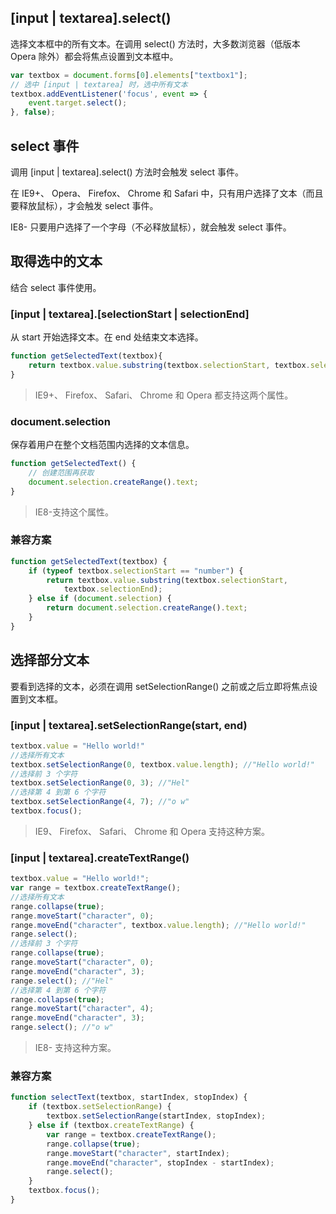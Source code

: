 ## [input | textarea].select()

选择文本框中的所有文本。在调用 select() 方法时，大多数浏览器（低版本Opera 除外）都会将焦点设置到文本框中。

```js
var textbox = document.forms[0].elements["textbox1"];
// 选中 [input | textarea] 时，选中所有文本
textbox.addEventListener('focus', event => {
    event.target.select();
}, false);
```

## select 事件

调用 [input | textarea].select() 方法时会触发 select 事件。

在 IE9+、 Opera、 Firefox、 Chrome 和 Safari 中，只有用户选择了文本（而且要释放鼠标），才会触发 select 事件。

IE8- 只要用户选择了一个字母（不必释放鼠标），就会触发 select 事件。

## 取得选中的文本

结合 select 事件使用。

### [input | textarea].[selectionStart | selectionEnd]

从 start 开始选择文本。在 end 处结束文本选择。

```js
function getSelectedText(textbox){
    return textbox.value.substring(textbox.selectionStart, textbox.selectionEnd);
}
```

> IE9+、 Firefox、 Safari、 Chrome 和 Opera 都支持这两个属性。

### document.selection

保存着用户在整个文档范围内选择的文本信息。

```js
function getSelectedText() {
    // 创建范围再获取
    document.selection.createRange().text;
}
```

> IE8-支持这个属性。

### 兼容方案

```js
function getSelectedText(textbox) {
    if (typeof textbox.selectionStart == "number") {
        return textbox.value.substring(textbox.selectionStart,
            textbox.selectionEnd);
    } else if (document.selection) {
        return document.selection.createRange().text;
    }
}
```

## 选择部分文本

要看到选择的文本，必须在调用 setSelectionRange() 之前或之后立即将焦点设置到文本框。

### [input | textarea].setSelectionRange(start, end)

```js
textbox.value = "Hello world!"
//选择所有文本
textbox.setSelectionRange(0, textbox.value.length); //"Hello world!"
//选择前 3 个字符
textbox.setSelectionRange(0, 3); //"Hel"
//选择第 4 到第 6 个字符
textbox.setSelectionRange(4, 7); //"o w"
textbox.focus();
```

> IE9、 Firefox、 Safari、 Chrome 和 Opera 支持这种方案。

### [input | textarea].createTextRange()

```js
textbox.value = "Hello world!";
var range = textbox.createTextRange();
//选择所有文本
range.collapse(true);
range.moveStart("character", 0);
range.moveEnd("character", textbox.value.length); //"Hello world!"
range.select();
//选择前 3 个字符
range.collapse(true);
range.moveStart("character", 0);
range.moveEnd("character", 3);
range.select(); //"Hel"
//选择第 4 到第 6 个字符
range.collapse(true);
range.moveStart("character", 4);
range.moveEnd("character", 3);
range.select(); //"o w"
```

> IE8- 支持这种方案。

### 兼容方案

```js
function selectText(textbox, startIndex, stopIndex) {
    if (textbox.setSelectionRange) {
        textbox.setSelectionRange(startIndex, stopIndex);
    } else if (textbox.createTextRange) {
        var range = textbox.createTextRange();
        range.collapse(true);
        range.moveStart("character", startIndex);
        range.moveEnd("character", stopIndex - startIndex);
        range.select();
    }
    textbox.focus();
}
```